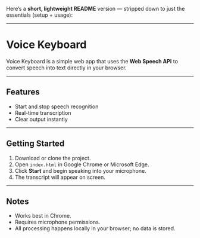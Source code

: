 Here’s a **short, lightweight README** version — stripped down to just the essentials (setup + usage):

---

# Voice Keyboard

Voice Keyboard is a simple web app that uses the **Web Speech API** to convert speech into text directly in your browser.

---

## Features

* Start and stop speech recognition
* Real-time transcription
* Clear output instantly

---

## Getting Started

1. Download or clone the project.
2. Open `index.html` in Google Chrome or Microsoft Edge.
3. Click **Start** and begin speaking into your microphone.
4. The transcript will appear on screen.

---

## Notes

* Works best in Chrome.
* Requires microphone permissions.
* All processing happens locally in your browser; no data is stored.
